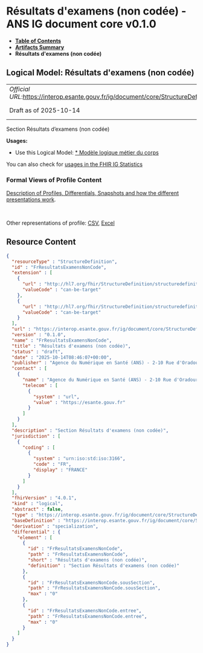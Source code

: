 # Résultats d'examens (non codée) - ANS IG document core v0.1.0

* [**Table of Contents**](toc.md)
* [**Artifacts Summary**](artifacts.md)
* **Résultats d'examens (non codée)**

## Logical Model: Résultats d'examens (non codée) 

| | |
| :--- | :--- |
| *Official URL*:https://interop.esante.gouv.fr/ig/document/core/StructureDefinition/FrResultatsExamensNonCode | *Version*:0.1.0 |
| Draft as of 2025-10-14 | *Computable Name*:FrResultatsExamensNonCode |

 
Section Résultats d’examens (non codée) 

**Usages:**

* Use this Logical Model: [* Modèle logique métier du corps](StructureDefinition-CorpsDocument.md)

You can also check for [usages in the FHIR IG Statistics](https://packages2.fhir.org/xig/ans.document.fr.core|current/StructureDefinition/FrResultatsExamensNonCode)

### Formal Views of Profile Content

 [Description of Profiles, Differentials, Snapshots and how the different presentations work](http://build.fhir.org/ig/FHIR/ig-guidance/readingIgs.html#structure-definitions). 

 

Other representations of profile: [CSV](StructureDefinition-FrResultatsExamensNonCode.csv), [Excel](StructureDefinition-FrResultatsExamensNonCode.xlsx) 



## Resource Content

```json
{
  "resourceType" : "StructureDefinition",
  "id" : "FrResultatsExamensNonCode",
  "extension" : [
    {
      "url" : "http://hl7.org/fhir/StructureDefinition/structuredefinition-type-characteristics",
      "valueCode" : "can-be-target"
    },
    {
      "url" : "http://hl7.org/fhir/StructureDefinition/structuredefinition-type-characteristics",
      "valueCode" : "can-be-target"
    }
  ],
  "url" : "https://interop.esante.gouv.fr/ig/document/core/StructureDefinition/FrResultatsExamensNonCode",
  "version" : "0.1.0",
  "name" : "FrResultatsExamensNonCode",
  "title" : "Résultats d'examens (non codée)",
  "status" : "draft",
  "date" : "2025-10-14T08:46:07+00:00",
  "publisher" : "Agence du Numérique en Santé (ANS) - 2-10 Rue d'Oradour-sur-Glane, 75015 Paris",
  "contact" : [
    {
      "name" : "Agence du Numérique en Santé (ANS) - 2-10 Rue d'Oradour-sur-Glane, 75015 Paris",
      "telecom" : [
        {
          "system" : "url",
          "value" : "https://esante.gouv.fr"
        }
      ]
    }
  ],
  "description" : "Section Résultats d'examens (non codée)",
  "jurisdiction" : [
    {
      "coding" : [
        {
          "system" : "urn:iso:std:iso:3166",
          "code" : "FR",
          "display" : "FRANCE"
        }
      ]
    }
  ],
  "fhirVersion" : "4.0.1",
  "kind" : "logical",
  "abstract" : false,
  "type" : "https://interop.esante.gouv.fr/ig/document/core/StructureDefinition/FrResultatsExamensNonCode",
  "baseDefinition" : "https://interop.esante.gouv.fr/ig/document/core/StructureDefinition/Section",
  "derivation" : "specialization",
  "differential" : {
    "element" : [
      {
        "id" : "FrResultatsExamensNonCode",
        "path" : "FrResultatsExamensNonCode",
        "short" : "Résultats d'examens (non codée)",
        "definition" : "Section Résultats d'examens (non codée)"
      },
      {
        "id" : "FrResultatsExamensNonCode.sousSection",
        "path" : "FrResultatsExamensNonCode.sousSection",
        "max" : "0"
      },
      {
        "id" : "FrResultatsExamensNonCode.entree",
        "path" : "FrResultatsExamensNonCode.entree",
        "max" : "0"
      }
    ]
  }
}

```
